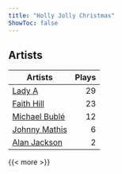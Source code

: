 ```yaml
---
title: "Holly Jolly Christmas"
ShowToc: false
---
```


## Artists
Artists | Plays 
----- | -----: 
[Lady A](/artists/lady-a-33498) | 29
[Faith Hill](/artists/faith-hill-58019) | 23
[Michael Bublé](/artists/michael-buble-58319) | 12
[Johnny Mathis](/artists/johnny-mathis-14581) | 6
[Alan Jackson](/artists/alan-jackson-69978) | 2

{{< more >}}